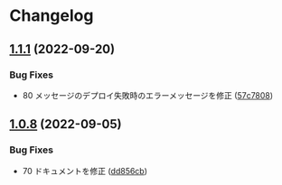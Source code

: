 # Changelog

## [1.1.1](https://github.com/revoltage-inc/msd-cli/compare/v1.1.0...v1.1.1) (2022-09-20)


### Bug Fixes

* 80 メッセージのデプロイ失敗時のエラーメッセージを修正 ([57c7808](https://github.com/revoltage-inc/msd-cli/commit/57c7808b4fb36f6657d7ecee0223a5e40b6ca890))

## [1.0.8](https://github.com/revoltage-inc/msd-cli/compare/v1.0.7...v1.0.8) (2022-09-05)


### Bug Fixes

* 70 ドキュメントを修正 ([dd856cb](https://github.com/revoltage-inc/msd-cli/commit/dd856cb05ed5e50f8f090e6f404f823e5540a41c))
